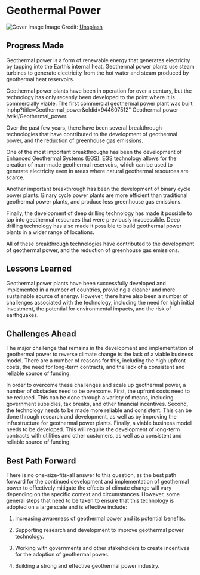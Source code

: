 # Geothermal Power

![Cover Image](https://images.unsplash.com/photo-1466611653911-95081537e5b7?crop=entropy&cs=tinysrgb&fit=max&fm=jpg&ixid=Mnw0NDM1NTZ8MHwxfHNlYXJjaHwxfHxHZW90aGVybWFsJTIwUG93ZXJ8ZW58MHx8fHwxNjgzMDQ5MDY2&ixlib=rb-4.0.3&q=80&w=1080)
Image Credit: [Unsplash](https://unsplash.com/@karsten_wuerth)

## Progress Made

Geothermal power is a form of renewable energy that generates electricity by tapping into the Earth’s internal heat. Geothermal power plants use steam turbines to generate electricity from the hot water and steam produced by geothermal heat reservoirs.

Geothermal power plants have been in operation for over a century, but the technology has only recently been developed to the point where it is commercially viable. The first commercial geothermal power plant was built inphp?title=Geothermal_power&oldid=944607512" Geothermal power /wiki/Geothermal_power.

Over the past few years, there have been several breakthrough technologies that have contributed to the development of geothermal power, and the reduction of greenhouse gas emissions.

One of the most important breakthroughs has been the development of Enhanced Geothermal Systems (EGS). EGS technology allows for the creation of man-made geothermal reservoirs, which can be used to generate electricity even in areas where natural geothermal resources are scarce.

Another important breakthrough has been the development of binary cycle power plants. Binary cycle power plants are more efficient than traditional geothermal power plants, and produce less greenhouse gas emissions.

Finally, the development of deep drilling technology has made it possible to tap into geothermal resources that were previously inaccessible. Deep drilling technology has also made it possible to build geothermal power plants in a wider range of locations.

All of these breakthrough technologies have contributed to the development of geothermal power, and the reduction of greenhouse gas emissions.

## Lessons Learned

Geothermal power plants have been successfully developed and implemented in a number of countries, providing a cleaner and more sustainable source of energy. However, there have also been a number of challenges associated with the technology, including the need for high initial investment, the potential for environmental impacts, and the risk of earthquakes.

## Challenges Ahead

The major challenge that remains in the development and implementation of geothermal power to reverse climate change is the lack of a viable business model. There are a number of reasons for this, including the high upfront costs, the need for long-term contracts, and the lack of a consistent and reliable source of funding.

In order to overcome these challenges and scale up geothermal power, a number of obstacles need to be overcome. First, the upfront costs need to be reduced. This can be done through a variety of means, including government subsidies, tax breaks, and other financial incentives. Second, the technology needs to be made more reliable and consistent. This can be done through research and development, as well as by improving the infrastructure for geothermal power plants. Finally, a viable business model needs to be developed. This will require the development of long-term contracts with utilities and other customers, as well as a consistent and reliable source of funding.

## Best Path Forward

There is no one-size-fits-all answer to this question, as the best path forward for the continued development and implementation of geothermal power to effectively mitigate the effects of climate change will vary depending on the specific context and circumstances. However, some general steps that need to be taken to ensure that this technology is adopted on a large scale and is effective include:

1. Increasing awareness of geothermal power and its potential benefits.

2. Supporting research and development to improve geothermal power technology.

3. Working with governments and other stakeholders to create incentives for the adoption of geothermal power.

4. Building a strong and effective geothermal power industry.
